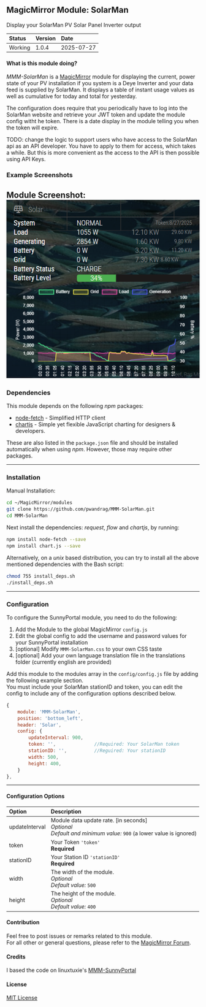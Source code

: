 ## MagicMirror Module: SolarMan

Display your SolarMan PV Solar Panel Inverter output

| Status | Version | Date | 
|:------- |:------- |:---- |
| Working | 1.0.4 | 2025-07-27 |

#### What is this module doing?

*MMM-SolarMan* is a [MagicMirror](https://github.com/MichMich/MagicMirror) module for displaying the 
current, power state of your PV installation if you system is a Deye Inverter and your data feed is supplied by SolarMan. It displays a table of instant usage values as well as cumulative for today and total for yesterday.

The configuration does require that you periodically have to log into the SolarMan website and retrieve your JWT token and update the module config witht he token. There is a date display in the module telling you when the token will expire.

TODO: change the logic to support users who have access to the SolarMan api as an API developer. You have to apply to them for access, which takes a while. But this is more convenient as the access to the API is then possible using API Keys.

### Example Screenshots

Module Screenshot:
![Module Example](screenshot.png?raw=true "Module Example")
---

### Dependencies

This module depends on the following *npm* packages:

* [node-fetch](github.com/node-fetch/node-fetch)  - Simplified HTTP client
* [chartjs](https://github.com/chartjs/Chart.js) - Simple yet flexible JavaScript charting for designers & developers.

These are also listed in the `package.json` file and should be installed automatically when using *npm*.
However, those may require other packages. 

---

### Installation

Manual Installation:

```bash
cd ~/MagicMirror/modules
git clone https://github.com/pwandrag/MMM-SolarMan.git
cd MMM-SolarMan
```

Next install the dependencies: *request*, *flow* and *chartjs*, by running:

```bash
npm install node-fetch --save
npm install chart.js --save

```

Alternatively, on a *unix* based distribution, you can try to install all the above mentioned dependencies with the Bash script:

```bash
chmod 755 install_deps.sh
./install_deps.sh
```

---

### Configuration 

To configure the SunnyPortal module, you need to do the following:

1. Add the Module to the global MagicMirror `config.js` 
2. Edit the global config to add the username and password values for your SunnyPortal installation
3. [optional] Modify `MMM-SolarMan.css` to your own CSS taste
4. [optional] Add your own language translation file in the translations folder (currently english are provided)


Add this module to the modules array in the `config/config.js` file by adding the following example section.<br>You must include your SolarMan stationID and token, you can edit the config to include any of the configuration options described below. 

```javascript
{
    module: 'MMM-SolarMan',
    position: 'bottom_left',
    header: 'Solar',
    config: {
        updateInterval: 900,
        token: '',              //Required: Your SolarMan token
        stationID: '',          //Reguired: Your stationID
        width: 500,
        height: 400,
    }
},
```

---

#### Configuration Options 

| Option            | Description  |
|:----------------- |:------------ | 
| updateInterval    | Module data update rate. [in seconds]<br>*Optional*<br>*Default and minimum value:* `900` (a lower value is ignored)|
| token             | Your Token `'token'`<br>**Required** |
| stationID         | Your Station ID `'stationID'`<br>**Required** |
| width             | The width of the module.<br>*Optional*<br>*Default value:* `500` |
| height            | The height of the module.<br>*Optional*<br>*Default value:* `400` |

#### Contribution

Feel free to post issues or remarks related to this module.  
For all other or general questions, please refer to the [MagicMirror Forum](https://forum.magicmirror.builders/).

#### Credits
I based the code on linuxtuxie's [MMM-SunnyPortal](https://github.com/linuxtuxie/MMM-SunnyPortal)

#### License 

[MIT License](https://github.com/linuxtuxie/MMM-SunnyPortal/blob/master/LICENSE) 


